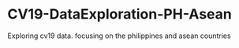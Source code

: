 # CV19-DataExploration-PH-Asean
Exploring cv19 data. focusing on the philippines and asean countries
